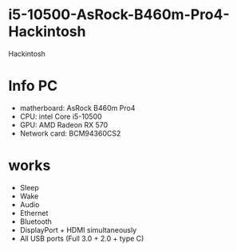 # i5-10500-AsRock-B460m-Pro4-Hackintosh
Hackintosh
# Info PC
* matherboard: AsRock B460m Pro4
* CPU: intel Core i5-10500
* GPU: AMD Radeon RX 570
* Network card: BCM94360CS2
# works
- Sleep
- Wake
- Audio
- Ethernet
- Bluetooth
- DisplayPort + HDMI simultaneously
- All USB ports (Full 3.0 + 2.0 + type C)

